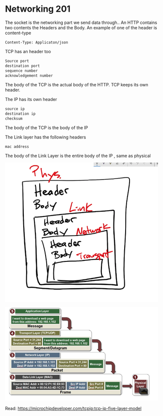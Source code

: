 # Networking 201

The socket is the networking part we send data through..
An HTTP contains two contents the Headers and the Body. An example of one of the header is content-type

```
Content-Type: Applicaton/json
```


TCP has an header too

```
Source port
destination port
sequence number
acknowledgement number
```
The body of the TCP is the actual body of the HTTP. TCP keeps its own header.

The IP has its own header

```
source ip
destination ip
checksum
```

The body of the TCP is the body of the IP


The Link layer has the following headers

```
mac address
```

The body of the Link Layer is the entire body of the IP , same as physical

![Layer](./layer.png)

![Dtalink](./datalink.png)


Read: https://microchipdeveloper.com/tcpip:tcp-ip-five-layer-model


